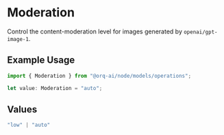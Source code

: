 # Moderation

Control the content-moderation level for images generated by `openai/gpt-image-1`.

## Example Usage

```typescript
import { Moderation } from "@orq-ai/node/models/operations";

let value: Moderation = "auto";
```

## Values

```typescript
"low" | "auto"
```